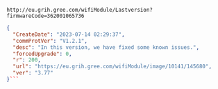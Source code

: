 `http://eu.grih.gree.com/wifiModule/Lastversion?firmwareCode=362001065736`

```json
{
  "CreateDate": "2023-07-14 02:29:37",
  "commProtVer": "V1.2.1",
  "desc": "In this version, we have fixed some known issues.",
  "forcedUpgrade": 0,
  "r": 200,
  "url": "https://eu.grih.gree.com/wifiModule/image/10141/145680",
  "ver": "3.77"
}```